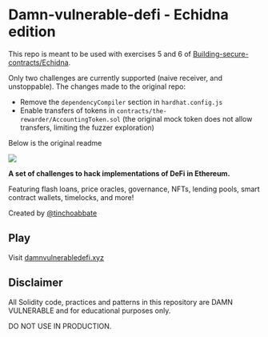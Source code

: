 # Damn-vulnerable-defi - Echidna edition

This repo is meant to be used with exercises 5 and 6 of [Building-secure-contracts/Echidna](https://github.com/crytic/building-secure-contracts/tree/master/program-analysis/echidna).

Only two challenges are currently supported (naive receiver, and unstoppable).
The changes made to the original repo:
- Remove the `dependencyCompiler` section in `hardhat.config.js`
- Enable transfers of tokens in `contracts/the-rewarder/AccountingToken.sol` (the original mock token does not allow transfers, limiting the fuzzer exploration)

Below is the original readme

![](cover.png)

**A set of challenges to hack implementations of DeFi in Ethereum.**

Featuring flash loans, price oracles, governance, NFTs, lending pools, smart contract wallets, timelocks, and more!

Created by [@tinchoabbate](https://twitter.com/tinchoabbate)

## Play

Visit [damnvulnerabledefi.xyz](https://damnvulnerabledefi.xyz)

## Disclaimer

All Solidity code, practices and patterns in this repository are DAMN VULNERABLE and for educational purposes only.

DO NOT USE IN PRODUCTION.
